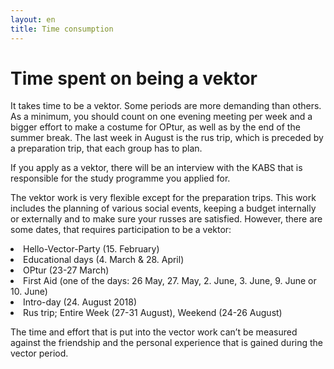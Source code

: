 ```yaml
---
layout: en
title: Time consumption
---
```

<h1>Time spent on being a vektor</h1>

<div id="poster-image" style="background-image: url('/static/img/tidsforbrug.jpg');">
</div>

<p>It takes time to be a vektor. Some periods are more demanding than others. As a minimum, you should count on one evening meeting per week and a bigger effort to make a costume for OPtur, as well as by the end of the summer break. The last week in August is the rus trip, which is preceded by a preparation trip, that each group has to plan.</p>

<p>If you apply as a vektor, there will be an interview with the KABS that is responsible for the study programme you applied for.</p> 

<p>The vektor work is very flexible except for the preparation trips. This work includes the planning of various social events, keeping a budget internally or externally and to make sure your russes are satisfied. However, there are some dates, that requires participation to be a vektor:</p>

<li>Hello-Vector-Party (15. February)</li>
<li>Educational days (4. March & 28. April)</li>
<li>OPtur (23-27 March)</li>
<li>First Aid (one of the days: 26 May, 27. May, 2. June, 3. June, 9. June or 10. June)</li>
<li>Intro-day (24. August 2018)</li>
<li>Rus trip; Entire Week (27-31 August), Weekend (24-26 August)</li>

<p>The time and effort that is put into the vector work can’t be measured against the friendship and the personal experience that is gained during the vector period.</p>
